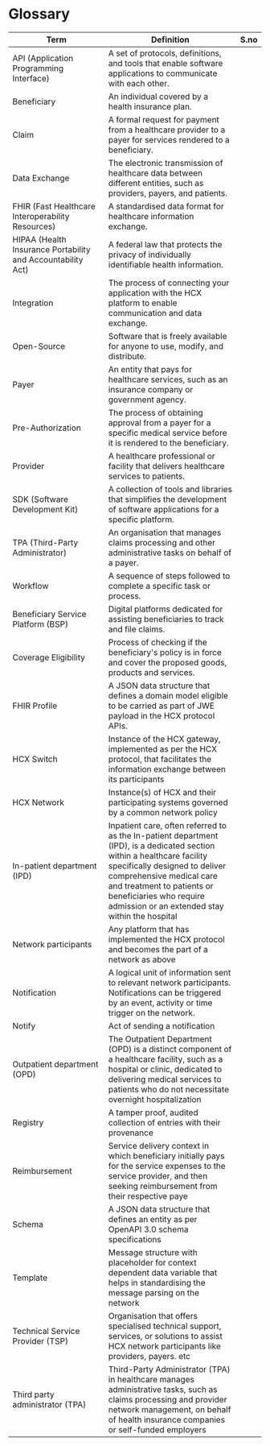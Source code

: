 # Glossary

<table><thead><tr><th width="175">Term</th><th>Definition</th><th data-hidden>S.no</th></tr></thead><tbody><tr><td>API (Application Programming Interface)</td><td>A set of protocols, definitions, and tools that enable software applications to communicate with each other.</td><td></td></tr><tr><td>Beneficiary</td><td>An individual covered by a health insurance plan.</td><td></td></tr><tr><td>Claim</td><td>A formal request for payment from a healthcare provider to a payer for services rendered to a beneficiary.</td><td></td></tr><tr><td>Data Exchange</td><td>The electronic transmission of healthcare data between different entities, such as providers, payers, and patients.</td><td></td></tr><tr><td>FHIR (Fast Healthcare Interoperability Resources)</td><td>A standardised data format for healthcare information exchange.</td><td></td></tr><tr><td>HIPAA (Health Insurance Portability and Accountability Act)</td><td>A federal law that protects the privacy of individually identifiable health information.</td><td></td></tr><tr><td>Integration</td><td>The process of connecting your application with the HCX platform to enable communication and data exchange.</td><td></td></tr><tr><td>Open-Source</td><td>Software that is freely available for anyone to use, modify, and distribute.</td><td></td></tr><tr><td>Payer</td><td>An entity that pays for healthcare services, such as an insurance company or government agency.</td><td></td></tr><tr><td>Pre-Authorization</td><td>The process of obtaining approval from a payer for a specific medical service before it is rendered to the beneficiary.</td><td></td></tr><tr><td>Provider</td><td>A healthcare professional or facility that delivers healthcare services to patients.</td><td></td></tr><tr><td>SDK (Software Development Kit)</td><td>A collection of tools and libraries that simplifies the development of software applications for a specific platform.</td><td></td></tr><tr><td>TPA (Third-Party Administrator)</td><td>An organisation that manages claims processing and other administrative tasks on behalf of a payer.</td><td></td></tr><tr><td>Workflow</td><td>A sequence of steps followed to complete a specific task or process.</td><td></td></tr><tr><td>Beneficiary Service Platform (BSP)</td><td>Digital platforms dedicated for assisting beneficiaries to track and file claims.</td><td></td></tr><tr><td>Coverage Eligibility</td><td>Process of checking if the beneficiary's policy is in force and cover the proposed goods, products and services.</td><td></td></tr><tr><td>FHIR Profile</td><td>A JSON data structure that defines a domain model eligible to be carried as part of JWE payload in the HCX protocol APIs.</td><td></td></tr><tr><td>HCX Switch</td><td>Instance of the HCX gateway, implemented as per the HCX protocol, that facilitates the information exchange between its participants</td><td></td></tr><tr><td>HCX Network</td><td>Instance(s) of HCX and their participating systems governed by a common network policy</td><td></td></tr><tr><td>In-patient department (IPD)</td><td>Inpatient care, often referred to as the In-patient department (IPD), is a dedicated section within a healthcare facility specifically designed to deliver comprehensive medical care and treatment to patients or beneficiaries who require admission or an extended stay within the hospital</td><td></td></tr><tr><td>Network participants</td><td>Any platform that has implemented the HCX protocol and becomes the part of a network as above</td><td></td></tr><tr><td>Notification</td><td>A logical unit of information sent to relevant network participants. Notifications can be triggered by an event, activity or time trigger on the network.</td><td></td></tr><tr><td>Notify</td><td>Act of sending a notification</td><td></td></tr><tr><td>Outpatient department (OPD)</td><td>The Outpatient Department (OPD) is a distinct component of a healthcare facility, such as a hospital or clinic, dedicated to delivering medical services to patients who do not necessitate overnight hospitalization</td><td></td></tr><tr><td>Registry</td><td>A tamper proof, audited collection of entries with their provenance</td><td></td></tr><tr><td>Reimbursement</td><td>Service delivery context in which beneficiary initially pays for the service expenses to the service provider, and then seeking reimbursement from their respective paye</td><td></td></tr><tr><td>Schema</td><td>A JSON data structure that defines an entity as per OpenAPI 3.0 schema specifications</td><td></td></tr><tr><td>Template</td><td>Message structure with placeholder for context dependent data variable that helps in standardising the message parsing on the network</td><td></td></tr><tr><td>Technical Service Provider (TSP)</td><td>Organisation that offers specialised technical support, services, or solutions to assist HCX network participants like providers, payers. etc</td><td></td></tr><tr><td>Third party administrator (TPA)</td><td>Third-Party Administrator (TPA) in healthcare manages administrative tasks, such as claims processing and provider network management, on behalf of health insurance companies or self-funded employers</td><td></td></tr></tbody></table>
